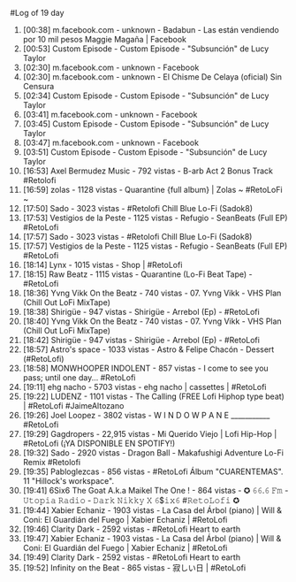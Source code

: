 #Log of 19 day

1. [00:38] m.facebook.com - unknown - Badabun - Las están vendiendo por 10 mil pesos Maggie Magaña | Facebook
1. [00:53] Custom Episode - Custom Episode - "Subsunción" de Lucy Taylor
1. [02:30] m.facebook.com - unknown - Facebook
1. [02:30] m.facebook.com - unknown - El Chisme De Celaya (oficial) Sin Censura
1. [02:34] Custom Episode - Custom Episode - "Subsunción" de Lucy Taylor
1. [03:41] m.facebook.com - unknown - Facebook
1. [03:45] Custom Episode - Custom Episode - "Subsunción" de Lucy Taylor
1. [03:47] m.facebook.com - unknown - Facebook
1. [03:51] Custom Episode - Custom Episode - "Subsunción" de Lucy Taylor
1. [16:53] Axel Bermudez Music - 792 vistas - B-arb Act 2 Bonus Track #Retolofi
1. [16:59] zolas - 1128 vistas - Quarantine {full album} | Zolas  ~ #RetoLoFi ~
1. [17:50] Sado - 3023 vistas - #Retolofi Chill Blue Lo-Fi (Sadok8)
1. [17:53] Vestigios de la Peste - 1125 vistas - Refugio - SeanBeats (Full EP) #RetoLofi
1. [17:57] Sado - 3023 vistas - #Retolofi Chill Blue Lo-Fi (Sadok8)
1. [17:57] Vestigios de la Peste - 1125 vistas - Refugio - SeanBeats (Full EP) #RetoLofi
1. [18:14] Lynx - 1015 vistas - Shop | #RetoLofi
1. [18:15] Raw Beatz - 1115 vistas - Quarantine (Lo-Fi Beat Tape) - #RetoLofi
1. [18:36] Yvng Vikk On the Beatz - 740 vistas - 07. Yvng Vikk - VHS Plan (Chill Out LoFi MixTape)
1. [18:38] Shirigüe - 947 vistas - Shirigüe - Arrebol (Ep) - #RetoLofi
1. [18:40] Yvng Vikk On the Beatz - 740 vistas - 07. Yvng Vikk - VHS Plan (Chill Out LoFi MixTape)
1. [18:42] Shirigüe - 947 vistas - Shirigüe - Arrebol (Ep) - #RetoLofi
1. [18:57] Astro's space - 1033 vistas - Astro & Felipe Chacón - Dessert (#RetoLofi)
1. [18:58] MONWHOOPER INDOLENT - 857 vistas - I come to see you pass; until one day...                                                   #RetoLofi
1. [19:11] ehg nacho - 5703 vistas - ehg nacho | cassettes | #RetoLofi
1. [19:22] LUDENZ - 1101 vistas - The Calling (FREE Lofi Hiphop type beat) | #RetoLofi #JaimeAltozano
1. [19:26] Joel Loopez - 3802 vistas - W I N D O W P A N E ___________ #RetoLofi
1. [19:29] Gagdropers - 22,915 vistas - Mi Querido Viejo | Lofi Hip-Hop | #RetoLofi (¡YA DISPONIBLE EN SPOTIFY!)
1. [19:32] Sado - 2920 vistas - Dragon Ball - Makafushigi Adventure Lo-Fi Remix #Retolofi
1. [19:35] Pabloglezcas - 856 vistas - #RetoLofi Álbum "CUARENTEMAS". 11 "Hillock's workspace".
1. [19:41] 6Six6 The Goat A.k.a Maikel The One ! - 864 vistas - ✪ 𝟼𝟼.𝟼 𝙵𝚖 - 𝚄𝚝𝚘𝚙𝚒𝚊 𝚁𝚊𝚍𝚒𝚘 - 𝙳𝚊𝚛𝚔 𝙽𝚒𝚔𝚔𝚢 𝚇 𝟼$𝚒𝚡𝟼 #𝚁𝚎𝚝𝚘𝙻𝚘𝚏𝚒 ✪
1. [19:44] Xabier Echaniz - 1903 vistas - La Casa del Árbol (piano) | Will & Coni: El Guardián del Fuego | Xabier Echaniz | #RetoLofi
1. [19:46] Clarity Dark - 2592 vistas - #RetoLofi Heart to earth
1. [19:47] Xabier Echaniz - 1903 vistas - La Casa del Árbol (piano) | Will & Coni: El Guardián del Fuego | Xabier Echaniz | #RetoLofi
1. [19:49] Clarity Dark - 2592 vistas - #RetoLofi Heart to earth
1. [19:52] Infinity on the Beat - 865 vistas - 寂しい日   |   #RetoLofi
